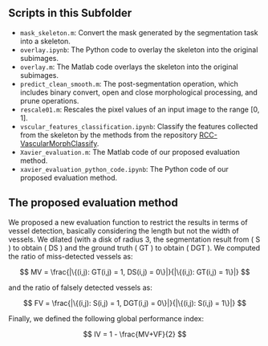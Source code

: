## Scripts in this Subfolder

- `mask_skeleton.m`: Convert the mask generated by the segmentation task into a skeleton.
- `overlay.ipynb`: The Python code to overlay the skeleton into the original subimages.
- `overlay.m`: The Matlab code overlays the skeleton into the original subimages.
- `predict_clean_smooth.m`: The post-segmentation operation, which includes binary convert, open and close morphological processing, and prune operations.
- `rescale01.m`: Rescales the pixel values of an input image to the range [0, 1].
- `vscular_features_classification.ipynb`: Classify the features collected from the skeleton by the methods from the repository [RCC-VascularMorphClassify](https://github.com/medxiaorudan/RCC-VascularMorphClassify).
- `Xavier_evaluation.m`: The Matlab code of our proposed evaluation method.
- `xavier_evaluation_python_code.ipynb`: The Python code of our proposed evaluation method.

## The proposed evaluation method

We proposed a new evaluation function to restrict the results in terms of vessel detection, basically considering the length but not the width of vessels. We dilated (with a disk of radius 3, the segmentation result from \( S \) to obtain \( DS \) and the ground truth \( GT \) to obtain \( DGT \). We computed the ratio of miss-detected vessels as:

$$
MV = \frac{|\{(i,j): GT(i,j) = 1, DS(i,j) = 0\}|}{|\{(i,j): GT(i,j) = 1\}|}
$$

and the ratio of falsely detected vessels as:

$$
FV = \frac{|\{(i,j): S(i,j) = 1, DGT(i,j) = 0\}|}{|\{(i,j): S(i,j) = 1\}|}
$$

Finally, we defined the following global performance index:

$$
IV = 1 - \frac{MV+VF}{2}
$$
